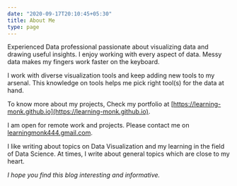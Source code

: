```yaml
---
date: "2020-09-17T20:10:45+05:30"
title: About Me
type: page
---
```


Experienced Data professional passionate about visualizing data and drawing useful insights. I enjoy working with every aspect of data. Messy data makes my fingers work faster on the keyboard.

I work with diverse visualization tools and keep adding new tools to my arsenal. This knowledge on tools helps me pick right tool(s) for the data at hand.

To know more about my projects, Check my portfolio at [https://learning-monk.github.io](https://learning-monk.github.io).

I am open for remote work and projects. Please contact me on [learningmonk444.gmail.com](mailto:learningmonk444@gmail.com).

I like writing about topics on Data Visualization and my learning in the field of Data Science. At times, I write about general topics which are close to my heart.

*I hope you find this blog interesting and informative.*
